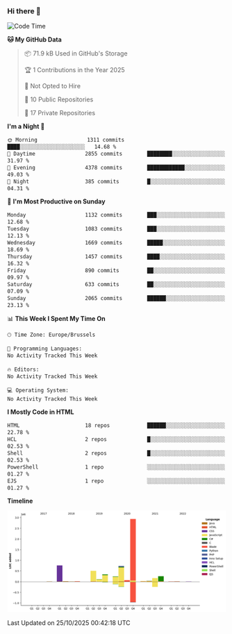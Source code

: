 ### Hi there 👋

<!--START_SECTION:waka-->
![Code Time](http://img.shields.io/badge/Code%20Time-1%2C222%20hrs%2056%20mins-blue)

**🐱 My GitHub Data** 

> 📦 71.9 kB Used in GitHub's Storage 
 > 
> 🏆 1 Contributions in the Year 2025
 > 
> 🚫 Not Opted to Hire
 > 
> 📜 10 Public Repositories 
 > 
> 🔑 17 Private Repositories 
 > 
**I'm a Night 🦉** 

```text
🌞 Morning                1311 commits        ████░░░░░░░░░░░░░░░░░░░░░   14.68 % 
🌆 Daytime                2855 commits        ████████░░░░░░░░░░░░░░░░░   31.97 % 
🌃 Evening                4378 commits        ████████████░░░░░░░░░░░░░   49.03 % 
🌙 Night                  385 commits         █░░░░░░░░░░░░░░░░░░░░░░░░   04.31 % 
```
📅 **I'm Most Productive on Sunday** 

```text
Monday                   1132 commits        ███░░░░░░░░░░░░░░░░░░░░░░   12.68 % 
Tuesday                  1083 commits        ███░░░░░░░░░░░░░░░░░░░░░░   12.13 % 
Wednesday                1669 commits        █████░░░░░░░░░░░░░░░░░░░░   18.69 % 
Thursday                 1457 commits        ████░░░░░░░░░░░░░░░░░░░░░   16.32 % 
Friday                   890 commits         ██░░░░░░░░░░░░░░░░░░░░░░░   09.97 % 
Saturday                 633 commits         ██░░░░░░░░░░░░░░░░░░░░░░░   07.09 % 
Sunday                   2065 commits        ██████░░░░░░░░░░░░░░░░░░░   23.13 % 
```


📊 **This Week I Spent My Time On** 

```text
🕑︎ Time Zone: Europe/Brussels

💬 Programming Languages: 
No Activity Tracked This Week

🔥 Editors: 
No Activity Tracked This Week

💻 Operating System: 
No Activity Tracked This Week
```

**I Mostly Code in HTML** 

```text
HTML                     18 repos            ██████░░░░░░░░░░░░░░░░░░░   22.78 % 
HCL                      2 repos             █░░░░░░░░░░░░░░░░░░░░░░░░   02.53 % 
Shell                    2 repos             █░░░░░░░░░░░░░░░░░░░░░░░░   02.53 % 
PowerShell               1 repo              ░░░░░░░░░░░░░░░░░░░░░░░░░   01.27 % 
EJS                      1 repo              ░░░░░░░░░░░░░░░░░░░░░░░░░   01.27 % 
```



**Timeline**

![Lines of Code chart](https://raw.githubusercontent.com/guillaumedeplancke/guillaumedeplancke/main/assets/bar_graph.png)


 Last Updated on 25/10/2025 00:42:18 UTC
<!--END_SECTION:waka-->
